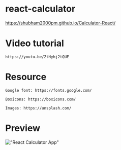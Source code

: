 # react-calculator

   https://shubham2000pm.github.io/Calculator-React/

# Video tutorial

    https://youtu.be/ZtHyhj2tQUE

# Resource

    Google font: https://fonts.google.com/

    Boxicons: https://boxicons.com/

    Images: https://unsplash.com/

# Preview

!["React Calculator App"](https://user-images.githubusercontent.com/67447840/135576359-7dae35e3-bb63-47f3-81fe-dfe7d0bc3cb3.jpg "React Calculator App")
